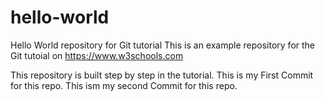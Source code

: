 # hello-world
Hello World repository for Git tutorial
This is an example repository for the Git tutoial on https://www.w3schools.com

This repository is built step by step in the tutorial.
This is my First Commit for this repo.
This ism my second Commit for this repo. 
